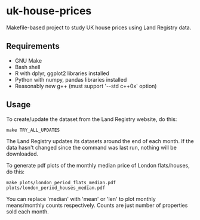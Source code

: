 # uk-house-prices
Makefile-based project to study UK house prices using Land Registry data.

## Requirements

- GNU Make
- Bash shell
- R with dplyr, ggplot2 libraries installed
- Python with numpy, pandas libraries installed
- Reasonably new g++ (must support '--std c++0x' option)

## Usage

To create/update the dataset from the Land Registry website, do this:

<code>make TRY_ALL_UPDATES</code>

The Land Registry updates its datasets around the end of each month. If the data hasn't changed since the command was last run, nothing will be downloaded. 

To generate pdf plots of the monthly median price of London flats/houses, do this:

<code>make plots/london_period_flats_median.pdf plots/london_period_houses_median.pdf</code>

You can replace 'median' with 'mean' or 'len' to plot monthly means/monthly counts respectively. Counts are just number of properties sold each month.
